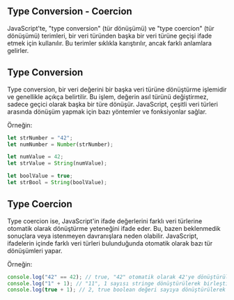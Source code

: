 ## Type Conversion - Coercion

JavaScript'te, "type conversion" (tür dönüşümü) ve "type coercion" (tür dönüşümü) terimleri, bir veri türünden başka bir veri türüne geçişi ifade etmek için kullanılır. Bu terimler sıklıkla karıştırılır, ancak farklı anlamlara gelirler.

## Type Conversion

Type conversion, bir veri değerini bir başka veri türüne dönüştürme işlemidir ve genellikle açıkça belirtilir. Bu işlem, değerin asıl türünü değiştirmez, sadece geçici olarak başka bir türe dönüşür. JavaScript, çeşitli veri türleri arasında dönüşüm yapmak için bazı yöntemler ve fonksiyonlar sağlar.

Örneğin:

```js
let strNumber = "42";
let numNumber = Number(strNumber);

let numValue = 42;
let strValue = String(numValue);

let boolValue = true;
let strBool = String(boolValue);
```

## Type Coercion

Type coercion ise, JavaScript'in ifade değerlerini farklı veri türlerine otomatik olarak dönüştürme yeteneğini ifade eder. Bu, bazen beklenmedik sonuçlara veya istenmeyen davranışlara neden olabilir. JavaScript, ifadelerin içinde farklı veri türleri bulunduğunda otomatik olarak bazı tür dönüşümleri yapar.

Örneğin:

```js
console.log("42" == 42); // true, "42" otomatik olarak 42'ye dönüştürülür
console.log("1" + 1); // "11", 1 sayısı stringe dönüştürülerek birleştirme işlemi yapılır
console.log(true + 1); // 2, true boolean değeri sayıya dönüştürülerek toplama yapılır
```